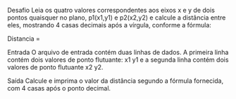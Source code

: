 Desafio
Leia os quatro valores correspondentes aos eixos x e y de dois pontos quaisquer no plano, p1(x1,y1) e p2(x2,y2) e calcule a distância entre eles, mostrando 4 casas decimais após a vírgula, conforme a fórmula:

Distancia =

Entrada
O arquivo de entrada contém duas linhas de dados. A primeira linha contém dois valores de ponto flutuante: x1 y1 e a segunda linha contém dois valores de ponto flutuante x2 y2.

Saída
Calcule e imprima o valor da distância segundo a fórmula fornecida, com 4 casas após o ponto decimal.